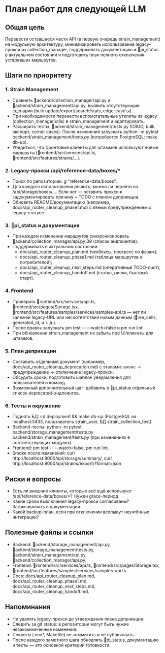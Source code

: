 ﻿# План работ для следующей LLM

## Общая цель
Перевести оставшиеся части API (в первую очередь strain_management) на модульную архитектуру, минимизировать использование legacy-прокси из collection_manager, поддерживать документацию и pi_status в актуальном состоянии и подготовить план полного отключения устаревших маршрутов.

## Шаги по приоритету

### 1. Strain Management
- Сравнить ackend/collection_manager/api.py и ackend/strain_management/api.py, выявить отсутствующие сценарии (bulk update/export/search/stats, edge-case'ы).
- При необходимости перенести вспомогательные утилиты из legacy (collection_manager.utils) в strain_management и адаптировать.
- Расширить тесты: ackend/strain_management/tests.py (CRUD, bulk, экспорт, corner cases). После изменений запускать python -m pytest backend/strain_management/tests.py (потребуется PostgreSQL: make db-up).
- Убедиться, что фронтовые клиенты для штаммов используют новые маршруты (rontend/src/services/api.ts, rontend/src/features/strains/...).

### 2. Legacy-прокси /api/reference-data/boxes/*
- Поиск по репозиторию: g "reference-data/boxes".
- Для каждого использования решить, можно ли перейти на /api/storage/boxes/.... Если нет — оставить прокси и задокументировать причину + TODO с планом деприкации.
- Обновить README/документацию (например, docs/api_router_cleanup_phase1.md) с явным предупреждением о legacy-статусе.

### 3. pi_status и документация
- При каждом изменении маршрутов синхронизировать ackend/collection_manager/api.py:39 (список эндпоинтов).
- Поддерживать в актуальном состоянии:
  - docs/api_router_cleanup_plan.md (чекбоксы, прогресс по фазам);
  - docs/api_router_cleanup_phase1.md (таблица маршрутов и потребителей);
  - docs/api_router_cleanup_next_steps.md (оперативный TODO-лист);
  - docs/api_router_cleanup_handoff.md (статус, риски, быстрый старт).

### 4. Frontend
- Проверить rontend/src/services/api.ts, rontend/src/pages/Storage.tsx, rontend/src/features/samples/services/samples-api.ts — нет ли залежей legacy-URL или несоответствий новым данным (ree_cells, generated_id, и т. д.).
- После правок запускать 
pm test -- --watch=false и 
pm run lint.
- При обновлении strain_management не забыть про UI/клиенты для штаммов.

### 5. План деприкации
- Составить отдельный документ (например, docs/api_router_cleanup_deprecation.md) с этапами: анонс → предупреждение → отключение legacy-прокси.
- Обсудить сроки, подготовить шаблон уведомления для пользователей и команд.
- Возможный дополнительный шаг: добавить в pi_status отдельный список deprecated-эндпоинтов.

### 6. Тесты и окружение
- Поднять БД: cd deployment && make db-up (PostgreSQL на localhost:5433, пользователь strain_user, БД strain_collection_test).
- Backend-тесты: python -m pytest backend/storage_management/tests.py backend/strain_management/tests.py (при изменениях в соответствующих модулях).
- Frontend: 
pm test -- --watch=false, 
pm run lint.
- Smoke после изменений: curl http://localhost:8000/api/storage/summary/, curl http://localhost:8000/api/strains/export/?format=json.

## Риски и вопросы
- Есть ли внешние клиенты, которые всё ещё используют /api/reference-data/boxes/*? Нужен grace-период.
- Какие сроки выключения legacy-прокси согласованы? Зафиксировать в документации.
- Какой backup-план, если при отключении всплывут неучтённые интеграции?

## Полезные файлы и ссылки
- Backend: ackend/storage_management/api.py, ackend/storage_management/tests.py, ackend/strain_management/api.py, ackend/collection_manager/api.py.
- Frontend: rontend/src/services/api.ts, rontend/src/pages/Storage.tsx, rontend/src/features/samples/services/samples-api.ts.
- Docs: docs/api_router_cleanup_plan.md, docs/api_router_cleanup_phase1.md, docs/api_router_cleanup_next_steps.md, docs/api_router_cleanup_handoff.md.

## Напоминания
- Не удалять legacy-прокси до утверждения плана деприкации.
- Следить за git status: в репозитории могут быть чужие незакоммиченные изменения.
- Секреты (.env*, Makefile) не коммитить и не публиковать.
- После каждого заметного шага обновлять pi_status, документацию и тесты — это основной критерий готовности.
